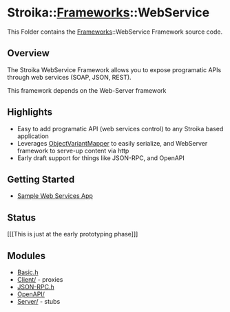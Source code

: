 # Stroika::[Frameworks](../)::WebService

This Folder contains the [Frameworks](../)::WebService Framework source code.

## Overview

The Stroika WebService Framework allows you to expose programatic APIs through web services (SOAP, JSON, REST).

This framework depends on the Web-Server framework

## Highlights
  - Easy to add programatic API (web services control) to any Stroika based application
  - Leverages [ObjectVariantMapper](../../../../Library/Sources/Stroika/Foundation/DataExchange/ObjectVariantMapper.h) to easily serialize, and WebServer framework to serve-up content via http
  - Early draft support for things like JSON-RPC, and OpenAPI

## Getting Started
  - [Sample Web Services App](../../../../../Samples/WebService/)

## Status

[[[This is just at the early prototyping phase]]]

## Modules

- [Basic.h](Basic.h)
- [Client/](Client/) - proxies
- [JSON-RPC.h](JSON-RPC.h)
- [OpenAPI/](OpenAPI/)
- [Server/](Server/) - stubs
